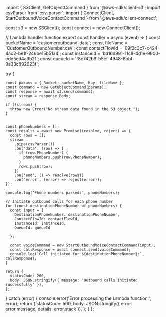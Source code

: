 import { S3Client, GetObjectCommand } from '@aws-sdk/client-s3';
import csvParser from 'csv-parser';
import { ConnectClient, StartOutboundVoiceContactCommand } from '@aws-sdk/client-connect';


const s3 = new S3Client();
const connect = new ConnectClient();

// Lambda handler function
export const handler = async (event) => {
  const bucketName = 'customeroutbound-data'; 
  const fileName = 'CustomerOutboundNumber.csv'; 
  const contactFlowId = '09f2c3c7-c424-4ad2-be1f-246be15b51a4'; 
  const instanceId = 'bd16d991-11c8-4d1e-9900-edd5ed4a9b21'; 
  const queueId = 'f8c742b9-b5ef-4948-8bbf-9a33c892023f'; 
   

  try {
    
    const params = { Bucket: bucketName, Key: fileName };
    const command = new GetObjectCommand(params);
    const response = await s3.send(command);
    const stream = response.Body;

    if (!stream) {
      throw new Error("No stream data found in the S3 object.");
    }

    
    const phoneNumbers = [];
    const results = await new Promise((resolve, reject) => {
      const rows = [];
      stream
        .pipe(csvParser())
        .on('data', (row) => {
          if (row.PhoneNumber) {
            phoneNumbers.push(row.PhoneNumber); 
          }
          rows.push(row);
        })
        .on('end', () => resolve(rows))
        .on('error', (error) => reject(error));
    });

    console.log('Phone numbers parsed:', phoneNumbers);

    // Initiate outbound calls for each phone number
    for (const destinationPhoneNumber of phoneNumbers) {
      const input = {
        DestinationPhoneNumber: destinationPhoneNumber,
        ContactFlowId: contactFlowId,
        InstanceId: instanceId,
        QueueId: queueId
        
      };

      const voiceCommand = new StartOutboundVoiceContactCommand(input);
      const callResponse = await connect.send(voiceCommand);
      console.log(`Call initiated for ${destinationPhoneNumber}:`, callResponse);
    }

    return {
      statusCode: 200,
      body: JSON.stringify({ message: 'Outbound calls initiated successfully' }),
    };
  } catch (error) {
    console.error('Error processing the Lambda function:', error);
    return {
      statusCode: 500,
      body: JSON.stringify({ error: error.message, details: error.stack }),
    };
  }
};
